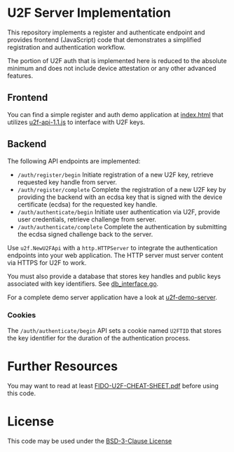 # U2F Server Implementation

This repository implements a register and authenticate endpoint and provides frontend (JavaScript) code that
demonstrates a simplified registration and authentication workflow.

The portion of U2F auth that is implemented here is reduced to the absolute minimum and does not include device
attestation or any other advanced features.

## Frontend

You can find a simple register and auth demo application
at [index.html](https://github.com/GitMirar/u2f/blob/master/html/index.html)
that
utilizes [u2f-api-1.1.js](https://github.com/Yubico/java-webauthn-server/blob/master/webauthn-server-demo/src/main/webapp/lib/u2f-api-1.1.js)
to interface with U2F keys.

## Backend

The following API endpoints are implemented:

* `/auth/register/begin` Initiate registration of a new U2F key, retrieve requested key handle from server.
* `/auth/register/complete` Complete the registration of a new U2F key by providing the backend with an ecdsa key that
  is signed with the device certificate (ecdsa) for the requested key handle.
* `/auth/authenticate/begin` Initiate user authentication via U2F, provide user credentials, retrieve challenge from
  server.
* `/auth/authenticate/complete` Complete the authentication by submitting the ecdsa signed challenge back to the server.

Use `u2f.NewU2FApi` with a `http.HTTPServer` to integrate the authentication endpoints into your web application. The
HTTP server must server content via HTTPS for U2F to work.

You must also provide a database that stores key handles and public keys associated with key identifiers.
See [db_interface.go](https://github.com/GitMirar/u2f/blob/master/pkg/u2f/db_interface.go).

For a complete demo server application have a look
at [u2f-demo-server](https://github.com/GitMirar/u2f/tree/master/cmd/u2f-demo-server).

### Cookies

The `/auth/authenticate/begin`  API sets a cookie named `U2FTID` that stores the key identifier for the duration of the
authentication process.

# Further Resources

You may want to read at least [FIDO-U2F-CHEAT-SHEET.pdf](https://neowave.fr/pdfs/FIDO-U2F-CHEAT-SHEET.pdf) before using
this code.

# License

This code may be used under the [BSD-3-Clause License](https://github.com/GitMirar/u2f/blob/master/LICENSE)
